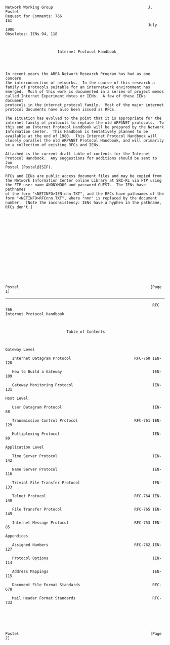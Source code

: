     Network Working Group                                          J. Postel
    Request for Comments: 766                                            ISI
                                                                   July 1980
    Obsoletes: IENs 94, 118



                           Internet Protocol Handbook




    In recent years the ARPA Network Research Program has had as one concern
    the interconnection of networks.  In the course of this research a
    family of protocols suitable for an internetwork environment has
    emerged.  Much of this work is documented in a series of project memos
    called Internet Experiment Notes or IENs.  A few of these IENs document
    protocols in the internet protocol family.  Most of the major internet
    protocol documents have also been issued as RFCs.

    The situation has evolved to the point that it is appropriate for the
    internet family of protocols to replace the old ARPANET protocols.  To
    this end an Internet Protocol Handbook will be prepared by the Network
    Information Center.  This Handbook is tentatively planned to be
    available at the end of 1980.  This Internet Protocol Handbook will
    closely parallel the old ARPANET Protocol Handbook, and will primarily
    be a collection of existing RFCs and IENs.

    Attached is the current draft table of contents for the Internet
    Protocol Handbook.  Any suggestions for additions should be sent to Jon
    Postel (Postel@ISIF).

    RFCs and IENs are public access document files and may be copied from
    the Network Information Center online Library at SRI-KL via FTP using
    the FTP user name ANONYMOUS and password GUEST.  The IENs have pathnames
    of the form "<NETINFO>IEN-nnn.TXT", and the RFCs have pathnames of the
    form "<NETINFO>RFCnnn.TXT", where "nnn" is replaced by the document
    number.  [Note the inconsistency: IENs have a hyphen in the pathname,
    RFCs don't.]

















    Postel                                                          [Page 1]

------------------------------------------------------------------------

``` newpage
                                                                 RFC 766
Internet Protocol Handbook



                           Table of Contents



Gateway Level

   Internet Datagram Protocol                            RFC-760 IEN-128

   How to Build a Gateway                                        IEN-109

   Gateway Monitoring Protocol                                   IEN-131

Host Level

   User Datagram Protocol                                        IEN-88

   Transmission Control Protocol                         RFC-761 IEN-129

   Multiplexing Protocol                                         IEN-90

Application Level

   Time Server Protocol                                          IEN-142

   Name Server Protocol                                          IEN-116

   Trivial File Transfer Protocol                                IEN-133

   Telnet Protocol                                       RFC-764 IEN-148

   File Transfer Protocol                                RFC-765 IEN-149

   Internet Message Protocol                             RFC-753 IEN-85

Appendices

   Assigned Numbers                                      RFC-762 IEN-127

   Protocol Options                                              IEN-114

   Address Mappings                                              IEN-115

   Document File Format Standards                                RFC-678

   Mail Header Format Standards                                  RFC-733






Postel                                                          [Page 2]
```
